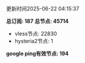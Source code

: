 更新时间2025-06-22 04:15:37

**总订阅: 187**
**总节点: 45714**
- vless节点: 22830
- hysteria2节点: 1

**google ping有效节点: 194**
